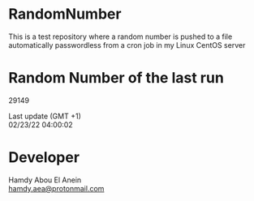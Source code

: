 # RandomNumber    
This is a test repository where a random number is pushed to a file automatically passwordless from a cron job in my Linux CentOS server    
# Random Number of the last run   
29149
      
Last update (GMT +1)    
02/23/22 04:00:02
# Developer    
Hamdy Abou El Anein   
hamdy.aea@protonmail.com
